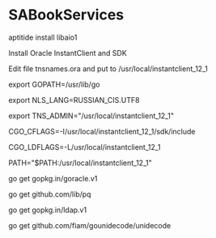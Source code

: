 # SABookServices

aptitide install libaio1

Install Oracle InstantClient and SDK

Edit file tnsnames.ora and put to /usr/local/instantclient_12_1

export GOPATH=/usr/lib/go

export NLS_LANG=RUSSIAN_CIS.UTF8

export TNS_ADMIN="/usr/local/instantclient_12_1"

CGO_CFLAGS=-I/usr/local/instantclient_12_1/sdk/include

CGO_LDFLAGS=-L/usr/local/instantclient_12_1

PATH="$PATH:/usr/local/instantclient_12_1"

go get gopkg.in/goracle.v1

go get github.com/lib/pq

go get gopkg.in/ldap.v1

go get github.com/fiam/gounidecode/unidecode
